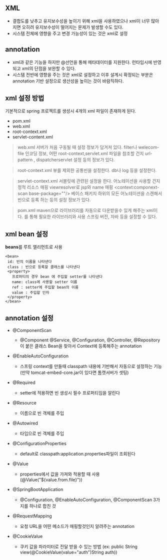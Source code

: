 XML
--------------------------
+ 결합도를 낮추고 유지보수성을 높이기 위해 xml을 사용하였으나 xml이 너무 많아지면 오히려 유지보수성이 떨어지는
문제가 발생할 수도 있다.
+ 시스템 전체에 영향을 주고 변경 가능성이 있는 것은 xml로 설정

annotation
-------------------------------
+ xml과 같은 기능을 하지만 @선언을 통해 메타데이터를 지원한다. 런타임시에 반영되고
xml의 단점을 보완할 수 있다.
+ 시스템 전반에 영향을 주는 것은 xml로 설정하고 이후 설계시 확정되는 부분은 annotation 기반 설정으로 생산성을
높이는 것이 바람직하다.


xml 설정 방법
--------------------------------------------
기본적으로 spring 프로젝트를 생성시 4개의 xml 파일이 존재하게 된다.
 + pom.xml
 + web.xml
 + root-context.xml
 + servlet-content.xml
 
 > web.xml 
 서버가 처음 구동될 때 설정 정보가 담겨져 있다. filter나 welecom-file 인코딩 정보, 어떤 root-context,servlet.xml
 파일을 참조할 건지 url-pattern , dispatcherservlet 설정 등의 정보가 있다.
 
 >root-context.xml
 뷰를 제외한 공통빈을 설정한다. db나 log 등을 설정한다.
 
 >servlet-context.xml
 서블릿에 관련된 설정을 한다. <annotation-driven/> 어노테이션을 사용할 건지
 정적 리소스 매핑 <resource mapping="/resources/**/" location="/resources/">
 viewresolver로 jsp와 name 매핑
 <context:componext-scan base-package=""/> 베이스 패키지 하위의 모든 어노테이션을 스캔해서 빈으로 등록
 하는 등의 설정 정보가 있다.
 
 >pom.xml
 maven으로 라이브러리를 자동으로 다운받을수 있게 해주는 xml이다. <dependency></dependency>를 통해 필요한 라이브러리와 
 사용 스프링 버전, 자바 등을 설정할 수 있다.
 
 xml bean 설정
 ---------------------------------
 **beans**를 루트 엘리먼트로 사용
 
 ~~~
 <bean>
  id: 빈의 이름을 나타낸다
  class : 빈으로 등록할 클래스를 나타낸다
  <property>
    프로퍼티의 경우 bean 에 주입할 setter를 나타낸다
    name: class에 사용할 setter 이름
    ref : setter에 주입할 bean의 이름
    value : 주입할 인자
  </property>
 </bean>
 ~~~
 
 
 annotation 설정
 ----------------------------------
 
+ @ComponentScan
    - @Component @Service, @Configuration, @Controller, @Repository 이 붙은 클래스 Bean을 찾아서 Context에 등록해주는 annotation
 
+ @EnableAutoConfiguration
    - 스프링 context를 만들때 classpath 내용에 기반해서 자동으로 설정하는 기능(만약 tomcat-embed-core.jar이 있다면 톰캣서버가 셋팅)
 
+ @Required
    - setter에 적용하면 빈 생성시 필수 프로퍼티임을 알린다
 
+ @Resource
    - 이름으로 빈 객체를 주입
 
+ @Autowired
    - 타입으로 빈 객체를 주입
 
+ @ConfigurationProperties
    - default로 classpath:application.properties파일이 조회된다
 
+ @Value
    - properties에서 값을 가져와 적용할 때 사용 (@Value("${value.from.file}"))
 
+ @SpringBootApplication
    - @Configuration, @EnableAutoConfiguration, @ComponentScan 3가지를 하나로 합친 것
 
+ @RequestMapping
    - 요청 URL을 어떤 메소드가 매핑할것인지 알려주는 annotation
 
+ @CookieValue
    - 쿠키 값을 파라미터로 전달 받을 수 있는 방법 (ex: public String view(@CookieValue(value="auth")String auth))
 
 

